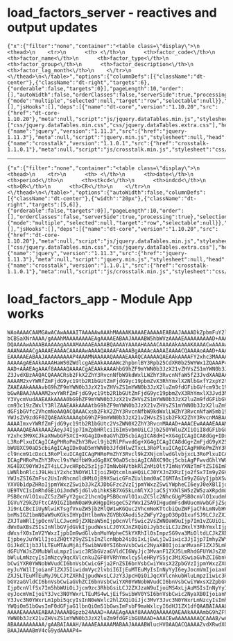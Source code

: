 # load_factors_server - reactives and output updates

    {"x":{"filter":"none","container":"<table class=\"display\">\n  <thead>\n    <tr>\n      <th> <\/th>\n      <th>factor_code<\/th>\n      <th>factor_name<\/th>\n      <th>factor_type<\/th>\n      <th>factor_group<\/th>\n      <th>factor_description<\/th>\n      <th>factor_lag_month<\/th>\n    <\/tr>\n  <\/thead>\n<\/table>","options":{"columnDefs":[{"className":"dt-center"},{"className":"dt-right","targets":6},{"orderable":false,"targets":0}],"pageLength":10,"order":[],"autoWidth":false,"orderClasses":false,"serverSide":true,"processing":true},"selection":{"mode":"multiple","selected":null,"target":"row","selectable":null}},"evals":[],"jsHooks":[],"deps":[{"name":"dt-core","version":"1.10.20","src":{"href":"dt-core-1.10.20"},"meta":null,"script":"js/jquery.dataTables.min.js","stylesheet":["css/jquery.dataTables.min.css","css/jquery.dataTables.extra.css"],"head":null,"attachment":null,"package":null,"all_files":false},{"name":"jquery","version":"1.11.3","src":{"href":"jquery-1.11.3"},"meta":null,"script":"jquery.min.js","stylesheet":null,"head":null,"attachment":null,"all_files":true},{"name":"crosstalk","version":"1.1.0.1","src":{"href":"crosstalk-1.1.0.1"},"meta":null,"script":"js/crosstalk.min.js","stylesheet":"css/crosstalk.css","head":null,"attachment":null,"all_files":true}]} 

---

    {"x":{"filter":"none","container":"<table class=\"display\">\n  <thead>\n    <tr>\n      <th> <\/th>\n      <th>date<\/th>\n      <th>period<\/th>\n      <th>stkcd<\/th>\n      <th>indcd<\/th>\n      <th>QR<\/th>\n      <th>CR<\/th>\n    <\/tr>\n  <\/thead>\n<\/table>","options":{"autoWidth":false,"columnDefs":[{"className":"dt-center"},{"width":"20px"},{"className":"dt-right","targets":[5,6]},{"orderable":false,"targets":0}],"pageLength":10,"order":[],"orderClasses":false,"serverSide":true,"processing":true},"selection":{"mode":"multiple","selected":null,"target":"row","selectable":null}},"evals":[],"jsHooks":[],"deps":[{"name":"dt-core","version":"1.10.20","src":{"href":"dt-core-1.10.20"},"meta":null,"script":"js/jquery.dataTables.min.js","stylesheet":["css/jquery.dataTables.min.css","css/jquery.dataTables.extra.css"],"head":null,"attachment":null,"package":null,"all_files":false},{"name":"jquery","version":"1.11.3","src":{"href":"jquery-1.11.3"},"meta":null,"script":"jquery.min.js","stylesheet":null,"head":null,"attachment":null,"all_files":true},{"name":"crosstalk","version":"1.1.0.1","src":{"href":"crosstalk-1.1.0.1"},"meta":null,"script":"js/crosstalk.min.js","stylesheet":"css/crosstalk.css","head":null,"attachment":null,"all_files":true}]} 

# load_factors_app - Module App works

    WAoAAAACAAMGAwACAwAAAAITAAAAAwAAAhMAAAAKAAAAEAAAAAEABAAJAAAADkZpbmFuY2lh
    bCBSaXNrAAAA/gAAAhMAAAAAAAAEAgAAAAEABAAJAAAABW5hbWVzAAAAEAAAAAAAAAD+AAAA
    DQAAAAwAAAABAAAAAgAAAAMAAAAEAAAABQAAAAYAAAAHAAAACAAAAAkAAAAKAAAACwAAAAwA
    AAANAAAACgAAAAEAAAACAAAAAwAAAAQAAAAFAAAABgAAAAcAAAAIAAAACQAAAAoAAAD+AAAA
    EAAAAAEABAAJAAAAAAAAAP4AAAMNAAAAAQAAAAEAAAQCAAAAAQAEAAkAAAAFY2xhc3MAAAAQ
    AAAAAgAEAAkAAAAHaW50ZWdlcgAEAAkAAAAWc2hpbnlBY3Rpb25CdXR0b25WYWx1ZQAAAP4A
    AAD+AAAEAgAAAf8AAAAQAAAACgAEAAkAAAAhbG9hZF9mYWN0b3JzX21vZHVsZS1mYWN0b3Jf
    Z3JvdXBzAAQACQAAACRsb2FkX2ZhY3RvcnNfbW9kdWxlLWZhY3RvcnNfaW5fZ3JvdXAABAAJ
    AAAAM2xvYWRfZmFjdG9yc19tb2R1bGUtZmFjdG9yc19pbmZvX3RhYmxlX2NlbGxfY2xpY2tl
    ZAAEAAkAAAAvbG9hZF9mYWN0b3JzX21vZHVsZS1mYWN0b3JzX2luZm9fdGFibGVfcm93c19h
    bGwABAAJAAAAM2xvYWRfZmFjdG9yc19tb2R1bGUtZmFjdG9yc19pbmZvX3RhYmxlX3Jvd3Nf
    Y3VycmVudAAEAAkAAAA0bG9hZF9mYWN0b3JzX21vZHVsZS1mYWN0b3JzX2luZm9fdGFibGVf
    cm93c19zZWxlY3RlZAAEAAkAAAAtbG9hZF9mYWN0b3JzX21vZHVsZS1mYWN0b3JzX2luZm9f
    dGFibGVfc2VhcmNoAAQACQAAACxsb2FkX2ZhY3RvcnNfbW9kdWxlLWZhY3RvcnNfaW5mb190
    YWJsZV9zdGF0ZQAEAAkAAAAgbG9hZF9mYWN0b3JzX21vZHVsZS1sb2FkX2ZhY3RvcnMABAAJ
    AAAAImxvYWRfZmFjdG9yc19tb2R1bGUtc2VsZWN0X2ZhY3RvcnMAAAD+AAACEwAAAAEAAAMQ
    AAAAAQAEAAkAAAZAeyJ4Ijp7ImZpbHRlciI6Im5vbmUiLCJjb250YWluZXIiOiI8dGFibGUg
    Y2xhc3M9XCJkaXNwbGF5XCI+XG4gIDx0aGVhZD5cbiAgICA8dHI+XG4gICAgICA8dGg+IDxc
    L3RoPlxuICAgICAgPHRoPmZhY3Rvcl9jb2RlPFwvdGg+XG4gICAgICA8dGg+ZmFjdG9yX25h
    bWU8XC90aD5cbiAgICAgIDx0aD5mYWN0b3JfdHlwZTxcL3RoPlxuICAgICAgPHRoPmZhY3Rv
    cl9ncm91cDxcL3RoPlxuICAgICAgPHRoPmZhY3Rvcl9kZXNjcmlwdGlvbjxcL3RoPlxuICAg
    ICAgPHRoPmZhY3Rvcl9sYWdfbW9udGg8XC90aD5cbiAgICA8XC90cj5cbiAgPFwvdGhlYWQ+
    XG48XC90YWJsZT4iLCJvcHRpb25zIjp7ImNvbHVtbkRlZnMiOlt7ImNsYXNzTmFtZSI6ImR0
    LWNlbnRlciJ9LHsiY2xhc3NOYW1lIjoiZHQtcmlnaHQiLCJ0YXJnZXRzIjo2fSx7Im9yZGVy
    YWJsZSI6ZmFsc2UsInRhcmdldHMiOjB9XSwicGFnZUxlbmd0aCI6MTAsIm9yZGVyIjpbXSwi
    YXV0b1dpZHRoIjpmYWxzZSwib3JkZXJDbGFzc2VzIjpmYWxzZSwiYWpheCI6eyJ0eXBlIjoi
    UE9TVCIsImRhdGEiOiJmdW5jdGlvbihkKSB7XG5kLnNlYXJjaC5jYXNlSW5zZW5zaXRpdmUg
    PSB0cnVlO1xuZC5zZWFyY2guc21hcnQgPSB0cnVlO1xuZC5lc2NhcGUgPSB0cnVlO1xudmFy
    IGVuY29kZUFtcCA9IGZ1bmN0aW9uKHgpIHsgeC52YWx1ZSA9IHgudmFsdWUucmVwbGFjZSgv
    Ji9nLCBcIiUyNlwiKTsgfVxuZW5jb2RlQW1wKGQuc2VhcmNoKTtcbiQuZWFjaChkLmNvbHVt
    bnMsIGZ1bmN0aW9uKGksIHYpIHtlbmNvZGVBbXAodi5zZWFyY2gpO30pO1xufSJ9LCJzZXJ2
    ZXJTaWRlIjp0cnVlLCJwcm9jZXNzaW5nIjp0cnVlfSwic2VsZWN0aW9uIjp7Im1vZGUiOiJt
    dWx0aXBsZSIsInNlbGVjdGVkIjpudWxsLCJ0YXJnZXQiOiJyb3ciLCJzZWxlY3RhYmxlIjpu
    dWxsfX0sImV2YWxzIjpbIm9wdGlvbnMuYWpheC5kYXRhIl0sImpzSG9va3MiOltdLCJkZXBz
    IjpbeyJuYW1lIjoiZHQtY29yZSIsInZlcnNpb24iOiIxLjEwLjIwIiwic3JjIjp7ImhyZWYi
    OiJkdC1jb3JlLTEuMTAuMjAifSwibWV0YSI6bnVsbCwic2NyaXB0IjoianMvanF1ZXJ5LmRh
    dGFUYWJsZXMubWluLmpzIiwic3R5bGVzaGVldCI6WyJjc3MvanF1ZXJ5LmRhdGFUYWJsZXMu
    bWluLmNzcyIsImNzcy9qcXVlcnkuZGF0YVRhYmxlcy5leHRyYS5jc3MiXSwiaGVhZCI6bnVs
    bCwiYXR0YWNobWVudCI6bnVsbCwicGFja2FnZSI6bnVsbCwiYWxsX2ZpbGVzIjpmYWxzZX0s
    eyJuYW1lIjoianF1ZXJ5IiwidmVyc2lvbiI6IjEuMTEuMyIsInNyYyI6eyJocmVmIjoianF1
    ZXJ5LTEuMTEuMyJ9LCJtZXRhIjpudWxsLCJzY3JpcHQiOiJqcXVlcnkubWluLmpzIiwic3R5
    bGVzaGVldCI6bnVsbCwiaGVhZCI6bnVsbCwiYXR0YWNobWVudCI6bnVsbCwiYWxsX2ZpbGVz
    Ijp0cnVlfSx7Im5hbWUiOiJjcm9zc3RhbGsiLCJ2ZXJzaW9uIjoiMS4xLjAuMSIsInNyYyI6
    eyJocmVmIjoiY3Jvc3N0YWxrLTEuMS4wLjEifSwibWV0YSI6bnVsbCwic2NyaXB0IjoianMv
    Y3Jvc3N0YWxrLm1pbi5qcyIsInN0eWxlc2hlZXQiOiJjc3MvY3Jvc3N0YWxrLmNzcyIsImhl
    YWQiOm51bGwsImF0dGFjaG1lbnQiOm51bGwsImFsbF9maWxlcyI6dHJ1ZX1dfQAABAIAAAL/
    AAAAEAAAAAEABAAJAAAABGpzb24AAAD+AAAEAgAAAf8AAAAQAAAAAQAEAAkAAAAmbG9hZF9m
    YWN0b3JzX21vZHVsZS1mYWN0b3JzX2luZm9fdGFibGUAAAD+AAACEwAAAAAAAAQCAAAB/wAA
    ABAAAAAAAAAA/gAABAIAAAH/AAAAEAAAAAMABAAJAAAABWlucHV0AAQACQAAAAZvdXRwdXQA
    BAAJAAAABmV4cG9ydAAAAP4=

